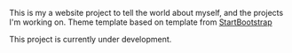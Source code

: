This is my a website project to tell the world about myself, and the projects I'm working on. Theme template based on template from  [StartBootstrap](https://startbootstrap.com)

This project is currently under development.

